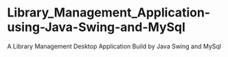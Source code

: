 # Library_Management_Application-using-Java-Swing-and-MySql
A Library Management Desktop Application Build by Java Swing and MySql
